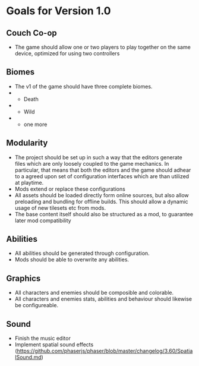 # Goals for Version 1.0

## Couch Co-op

- The game should allow one or two players to play together on the same device, optimized for using two controllers

## Biomes

- The v1 of the game should have three complete biomes.
- - Death
- - Wild
- - one more

## Modularity

- The project should be set up in such a way that the editors generate files which are only loosely coupled to the game mechanics. In particular, that means that both the editors and the game should adhear to a agreed upon set of configuration interfaces which are than utilized at playtime.
- Mods extend or replace these configurations
- All assets should be loaded directly form online sources, but also allow preloading and bundling for offline builds. This should allow a dynamic usage of new tilesets etc from mods.
- The base content itself should also be structured as a mod, to guarantee later mod compatibility

## Abilities

- All abilities should be generated through configuration.
- Mods should be able to overwrite any abilities.

## Graphics

- All characters and enemies should be composible and colorable.
- All characters and enemies stats, abilities and behaviour should likewise be configureable.

## Sound

- Finish the music editor
- Implement spatial sound effects (https://github.com/phaserjs/phaser/blob/master/changelog/3.60/SpatialSound.md)
